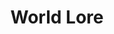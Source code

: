 ---
title: World Lore
description: "Lore and worldbuilding for the Void Tales server."
socialDescription: "Discover the unfolding lore of the Void Tales universe."
permalink: /lore
lang: en
draft: false
enableToc: false
tags:
  - lore
  - story
  - worldbuilding
---
